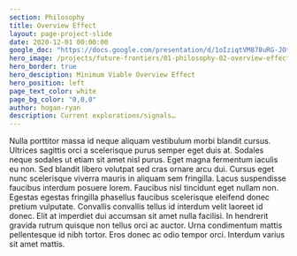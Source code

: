 ```yaml
---
section: Philosophy
title: Overview Effect
layout: page-project-slide
date: 2020-12-01 00:00:00
google_doc: "https://docs.google.com/presentation/d/1oIziqtVM878uRG-JOfrQNvGFsQWKP_S_W8cLkhQlXvA/edit#slide=id.g90bee0e36f_3_1"
hero_image: /projects/future-frontiers/01-philosophy-02-overview-effect-04.jpg
hero_border: true
hero_desciption: Minimum Viable Overview Effect
hero_position: left
page_text_color: white
page_bg_color: "0,0,0"
author: hogan-ryan
description: Current explorations/signals…
---
```

Nulla porttitor massa id neque aliquam vestibulum morbi blandit cursus. Ultrices sagittis orci a scelerisque purus semper eget duis at. Sodales neque sodales ut etiam sit amet nisl purus. Eget magna fermentum iaculis eu non. Sed blandit libero volutpat sed cras ornare arcu dui. Cursus eget nunc scelerisque viverra mauris in aliquam sem fringilla. Lacus suspendisse faucibus interdum posuere lorem. Faucibus nisl tincidunt eget nullam non. Egestas egestas fringilla phasellus faucibus scelerisque eleifend donec pretium vulputate. Convallis convallis tellus id interdum velit laoreet id donec. Elit at imperdiet dui accumsan sit amet nulla facilisi. In hendrerit gravida rutrum quisque non tellus orci ac auctor. Urna condimentum mattis pellentesque id nibh tortor. Eros donec ac odio tempor orci. Interdum varius sit amet mattis.
